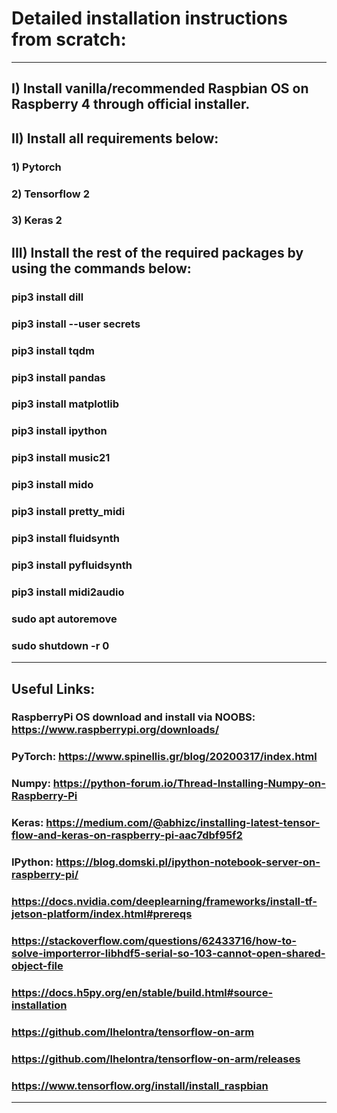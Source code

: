 # Detailed installation instructions from scratch:

***

## I) Install vanilla/recommended Raspbian OS on Raspberry 4 through official installer.

## II) Install all requirements below:

### 1) Pytorch

### 2) Tensorflow 2

### 3) Keras 2

## III) Install the rest of the required packages by using the commands below:

### pip3 install dill
### pip3 install --user secrets
### pip3 install tqdm

### pip3 install pandas
### pip3 install matplotlib
### pip3 install ipython

### pip3 install music21
### pip3 install mido
### pip3 install pretty_midi
### pip3 install fluidsynth
### pip3 install pyfluidsynth
### pip3 install midi2audio

### sudo apt autoremove
### sudo shutdown -r 0

***

## Useful Links:

### RaspberryPi OS download and install via NOOBS: https://www.raspberrypi.org/downloads/
### PyTorch: https://www.spinellis.gr/blog/20200317/index.html
### Numpy: https://python-forum.io/Thread-Installing-Numpy-on-Raspberry-Pi
### Keras: https://medium.com/@abhizc/installing-latest-tensor-flow-and-keras-on-raspberry-pi-aac7dbf95f2
### IPython: https://blog.domski.pl/ipython-notebook-server-on-raspberry-pi/

### https://docs.nvidia.com/deeplearning/frameworks/install-tf-jetson-platform/index.html#prereqs
### https://stackoverflow.com/questions/62433716/how-to-solve-importerror-libhdf5-serial-so-103-cannot-open-shared-object-file
### https://docs.h5py.org/en/stable/build.html#source-installation
### https://github.com/lhelontra/tensorflow-on-arm
### https://github.com/lhelontra/tensorflow-on-arm/releases
### https://www.tensorflow.org/install/install_raspbian
***
